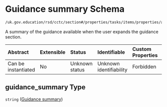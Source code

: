# Guidance summary Schema

```txt
/uk.gov.education/rsd/cctc/section#/properties/tasks/items/properties/actions/items/properties/guidance_summary
```

A summary of the guidance available when the user expands the guidance section.

| Abstract            | Extensible | Status         | Identifiable            | Custom Properties | Additional Properties | Access Restrictions | Defined In                                                                                      |
| :------------------ | :--------- | :------------- | :---------------------- | :---------------- | :-------------------- | :------------------ | :---------------------------------------------------------------------------------------------- |
| Can be instantiated | No         | Unknown status | Unknown identifiability | Forbidden         | Allowed               | none                | [section.schema.json\*](../../app/workflows/schemas/section.schema.json "open original schema") |

## guidance\_summary Type

`string` ([Guidance summary](section-properties-tasks-task-properties-actions-action-properties-guidance-summary.md))
